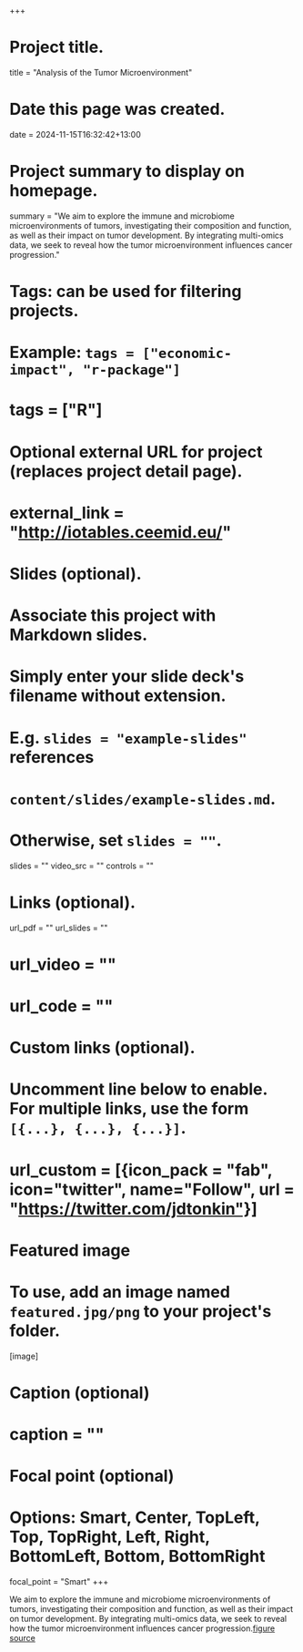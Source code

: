 +++
# Project title.
title = "Analysis of the Tumor Microenvironment"

# Date this page was created.
date = 2024-11-15T16:32:42+13:00

# Project summary to display on homepage.
summary = "We aim to explore the immune and microbiome microenvironments of tumors, investigating their composition and function, as well as their impact on tumor development. By integrating multi-omics data, we seek to reveal how the tumor microenvironment influences cancer progression."

# Tags: can be used for filtering projects.
# Example: `tags = ["economic-impact", "r-package"]`
# tags = ["R"]

# Optional external URL for project (replaces project detail page).
# external_link = "http://iotables.ceemid.eu/"

# Slides (optional).
#   Associate this project with Markdown slides.
#   Simply enter your slide deck's filename without extension.
#   E.g. `slides = "example-slides"` references 
#   `content/slides/example-slides.md`.
#   Otherwise, set `slides = ""`.
slides = ""
video_src = ""
controls = ""

# Links (optional).
url_pdf = ""
url_slides = ""
# url_video = ""
# url_code = ""

# Custom links (optional).
#   Uncomment line below to enable. For multiple links, use the form `[{...}, {...}, {...}]`.
# url_custom = [{icon_pack = "fab", icon="twitter", name="Follow", url = "https://twitter.com/jdtonkin"}]

# Featured image
# To use, add an image named `featured.jpg/png` to your project's folder. 
[image]
  # Caption (optional)
  # caption = ""
  
  # Focal point (optional)
  # Options: Smart, Center, TopLeft, Top, TopRight, Left, Right, BottomLeft, Bottom, BottomRight
  focal_point = "Smart"
+++

We aim to explore the immune and microbiome microenvironments of tumors, investigating their composition and function, as well as their impact on tumor development. By integrating multi-omics data, we seek to reveal how the tumor microenvironment influences cancer progression.[figure source](https://www.nature.com/articles/s41392-020-00244-1#Fig1)